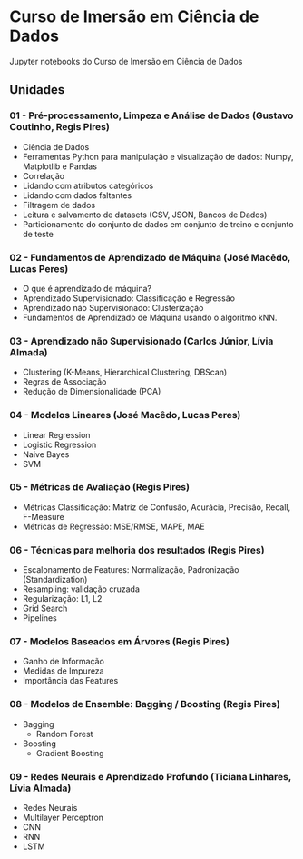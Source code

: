 # Curso de Imersão em Ciência de Dados

Jupyter notebooks do Curso de Imersão em Ciência de Dados

## Unidades

### 01 - Pré-processamento, Limpeza e Análise de Dados (Gustavo Coutinho, Regis Pires)
- Ciência de Dados
- Ferramentas Python para manipulação e visualização de dados: Numpy, Matplotlib e Pandas
- Correlação
- Lidando com atributos categóricos
- Lidando com dados faltantes
- Filtragem de dados
- Leitura e salvamento de datasets (CSV, JSON, Bancos de Dados)
- Particionamento do conjunto de dados em conjunto de treino e conjunto de teste

### 02 - Fundamentos de Aprendizado de Máquina (José Macêdo, Lucas Peres)
- O que é aprendizado de máquina?
- Aprendizado Supervisionado: Classificação e Regressão
- Aprendizado não Supervisionado: Clusterização
- Fundamentos de Aprendizado de Máquina usando o algoritmo kNN.

### 03 - Aprendizado não Supervisionado (Carlos Júnior, Lívia Almada)
- Clustering (K-Means, Hierarchical Clustering, DBScan)
- Regras de Associação
- Redução de Dimensionalidade (PCA)

### 04 - Modelos Lineares (José Macêdo, Lucas Peres)
- Linear Regression
- Logistic Regression
- Naive Bayes
- SVM

### 05 - Métricas de Avaliação (Regis Pires)
- Métricas Classificação: Matriz de Confusão, Acurácia, Precisão, Recall, F-Measure
- Métricas de Regressão: MSE/RMSE, MAPE, MAE 

### 06 - Técnicas para melhoria dos resultados (Regis Pires)
- Escalonamento de Features: Normalização, Padronização (Standardization)
- Resampling: validação cruzada
- Regularização: L1, L2
- Grid Search
- Pipelines

### 07 - Modelos Baseados em Árvores (Regis Pires)
- Ganho de Informação
- Medidas de Impureza
- Importância das Features

### 08 - Modelos de Ensemble: Bagging / Boosting (Regis Pires)
- Bagging
  - Random Forest
- Boosting
  - Gradient Boosting

### 09 - Redes Neurais e Aprendizado Profundo (Ticiana Linhares, Lívia Almada)
- Redes Neurais
- Multilayer Perceptron
- CNN
- RNN
- LSTM
